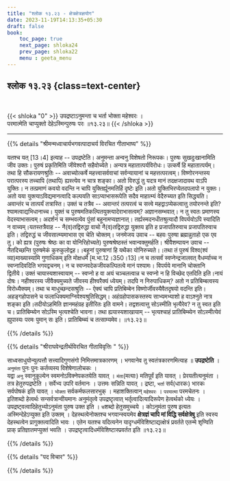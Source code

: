 ```yaml
---
title: "श्लोक १३.२३ - क्षेत्रक्षेत्रज्ञयोग"
date: 2023-11-19T14:13:35+05:30
draft: false
book:
    toc_page: true
    next_page: shloka24
    prev_page: shloka22
    menu : geeta_menu
---
```




## श्लोक १३.२३ {class=text-center}

<br/>

{{< shloka  "0"  >}}
उपद्रष्टाऽनुमन्ता च भर्ता भोक्ता महेश्वरः ।  
परमात्मेति चाप्युक्तो देहेऽस्मिन्पुरुषः परः ॥१३.२३॥
{{< /shloka >}}

---


{{% details "श्रीमन्मध्वाचार्यभगवत्पादाचर्य विरचित  गीताभाष्य" %}}

यतश्च यत् [13।4] इत्याह -- उपद्रष्टेति। अनुमन्ता अन्वनु विशेषतो निरूपकः। पुरुषः सुखदुःखानामिति जीव उक्तः। पुरुषं प्रकृतिमिति जीवेश्वरौ सहैवोच्येते। अन्यत्र महातात्पर्यविरोधः। उत्कर्षे हि महातात्पर्यम्। तथा हि सौकरायणश्रुतिः -- अवाच्योत्कर्षे महत्त्वासर्ववाचां सर्वन्यायानां च महत्तत्परत्वम्। विष्णोरनन्तस्य परात्परस्य तच्चापि (तथापि) ह्यस्त्येव न चात्र शङ्का। अतो विरुद्धं तु यदत्र मानं तदक्षजादावथ वाऽपि युक्तिः। न तत्प्रमाणं कवयो वदन्ति न चापि युक्तिर्ह्यूनमतिर्हि दृष्टेः इति।अतो युक्तिभिरप्येतदपलापो न युक्तः। अतो यया युक्त्याऽविद्यमानत्वादि कल्पयति साऽप्याभासरूपेति सदैव माहात्म्यं वेदैरुच्यत इति सिद्ध्यति। अवान्तंर च तात्पर्यं तत्रास्ति। उक्तं च तत्रैव -- अवान्तरं तत्परत्वं च सत्त्वे महद्वाऽप्येकत्वात्तु तयोरनन्ते इति? श्यामत्वाद्यभिधानाच्च। युक्तं च पुरुषमतिकल्पितयुक्त्यादेराभासत्वम्? अज्ञानसम्भवात्। न तु स्वतः प्रमाणस्य वेदस्याभासत्वम्। अदर्शनं च सम्भवत्येव पुंसां बहूनामप्यज्ञानात्। तर्ह्यस्मदनधीतश्रुत्यादौ विपर्ययोऽपि स्यादिति न वाच्यम्।यतस्तत्रैवाह -- नै(व)तद्विरुद्धा वाचो नै(व)तद्विरुद्धा युक्तय इति ह प्रजापतिरुवाच प्रजापतिरुवाच इति। तद्विरुद्धं च जीवसात्म्यमाभास एव चेति चोक्तम्। जनमेजय उवाच -- बहवः पुरुषा ब्रह्मन्नुताहो एक एव तु। को ह्यत्र (पुरुषः श्रेष्ठः का वा योनिरिहोच्यते) पुरुषश्रेष्ठस्तं भवान्वक्तुमर्हति। श्रीवैशम्पायन उवाच -- नैतदिच्छन्ति पुरुषमेकं कुरुकुलोद्वह।।बहूनां पुरुषाणां हि यथैका योनिरुच्यते।।तथा तं पुरुषं विश्व(श्वं व्या)माख्यास्यामि गुणाधिकम् इति मोक्षधर्मे [म.भा.12।350।13]।न च तत्सर्वं स्वप्नेन्द्रजालवत् वैधर्म्याच्च न स्वप्नादिवदिति भगवद्वचनम्। न च स्वप्नवदेकजीवकल्पितत्वे मानं पश्यामः। विपर्यये मानानि चोक्तानि द्वितीये। उक्तं चायास्यशास्वायाम् -- स्वप्नो ह वा अयं चञ्चलत्वान्न च स्वप्नो न हि विच्छेद एतदिति इति।नायं दोषः। नहीश्वरस्य जीवैक्यमुच्यते जीवस्य हीश्वरैक्यं ध्येयम्। तदपि न निरुपाधिकम्? अतो न प्रतिबिम्बत्वस्य विरोध्यैक्यम्। तथा च माधुच्छन्दसश्रुतिः -- ऐक्यं चापि प्रतिबिम्बेन विष्णोर्जीवस्यैवैतदृषयो वदन्ति इति। अहङ्गहोपासने च फलाधिक्यमाग्निवेश्यश्रुतिसिद्धम्। अहंग्रहोपासकस्तस्य साभ्यमभ्याशो ह वाऽश्नुते नात्र शङ्का इति।तदीयोऽहमिति ज्ञानमहंग्रह इतीरितः इति वामने। तद्वशत्वात्तु सोऽस्मीति भृत्यैरेव? न तु स्वत इति च। प्रातिबिम्ब्येन सोऽस्मि भृत्यश्चेति भावना। तथा ह्ययास्यशाखायाम् -- भृत्यश्चाहं प्रातिबिम्ब्येन सोऽस्मीत्येवं ह्युपास्यः परमः पुमान् सः इति। प्रातिबिम्ब्यं च तत्साम्यमेव। ॥१३.२३॥

{{% /details %}}



{{% details "श्रीराघवेन्द्रतीर्थविरचित गीताविवृत्तिः " %}}

साध्वसाधुयोन्युत्पत्तौ सत्त्वादिगुणसंगो 
निमित्तमात्रकारणम्‌ । भगवानेव तु स्वतंत्रकारणमित्याह ॥ 
**उपद्रष्टेति** । `अनुमंता` पुनः पुनः 
कर्तव्यस्य विशेषेणालोचकः ।   
यद्वा `अनु` स्वानुकूल्येन स्वमनोऽविक्नेपकतयेति
यावत्‌ । `मंता`(मत्याः) मतिपूर्वं इति यावत्‌ । 
प्रेरयतीत्यनुमंता । तत्र
हेतुरुपद्रष्टेति । सर्वेभ्य उपरि वर्तमानः । 
उत्तमः सन्निति यावत्‌ । द्रष्टा, `भर्ता` 
सर्व(धारकः) भारकः सर्वपोषकं इति यावत्‌ । 
`भोक्ता` सर्वकर्मफलसारभुक्‌ ।
महाशक्तित्वान् `महेश्वरः` । `परमात्मा` परमचेतनः । 
इतिशब्दो हेत्वर्थः सन्सर्वत्रान्वीयमानः अनुमंतृत्वे 
उपद्रष्टृत्वात् भर्तृत्वादित्यादिरूपेण हेत्वर्थको
ध्येयः । उपद्रष्ट्वत्वादिहेतुभ्योऽनुमंता पुरुष उक्त इति । 
`च`शब्दो हेतुसमुच्चये । 
कोऽनुमंता पुरुष इत्यतः अस्मिन्देहेऽप्युक्त इति उक्तम्‌ । 
देहस्थत्वेनोक्तश्च भगवान्स्वयमेव 
**क्षेत्रज्ञं चापि मां विद्धि सर्वक्षेत्रेषु** इति स्वस्य 
देहस्थत्वेन प्रागुक्तत्वादिति भावः । एतेन यतश्च यदित्यनेन 
यादृग्धर्मविशिष्टाद्यत्क्षेत्रं प्रवर्तते एतन्मे शृण्विति 
प्राक्‌ प्रतिज्ञातमप्युक्तं भवति । 
उपद्रष्टृत्वादिधर्मविशिष्टास्प्रवर्तत इति ॥१३.२३॥

{{% /details %}}



{{% details "पद विचार" %}}


{{% /details %}}
